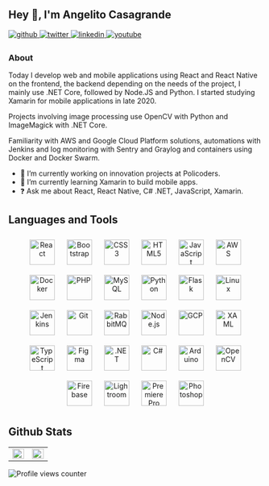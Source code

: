 ## Hey 👋, I'm Angelito Casagrande

<a href="https://github.com/angelitocsg" target="_blank">
    <img src=https://img.shields.io/badge/github-%2324292e.svg?&style=for-the-badge&logo=github&logoColor=white
        alt=github style="margin-bottom: 5px;" />
</a>
<a href="https://twitter.com/angelitocsg" target="_blank">
    <img src=https://img.shields.io/badge/twitter-%2300acee.svg?&style=for-the-badge&logo=twitter&logoColor=white
        alt=twitter style="margin-bottom: 5px;" />
</a>
<a href="https://linkedin.com/in/angelitocsg" target="_blank">
    <img src=https://img.shields.io/badge/linkedin-%231E77B5.svg?&style=for-the-badge&logo=linkedin&logoColor=white
        alt=linkedin style="margin-bottom: 5px;" />
</a>
<a href="https://www.youtube.com/user/angelitocsg" target="_blank">
    <img src=https://img.shields.io/badge/youtube-%23EE4831.svg?&style=for-the-badge&logo=youtube&logoColor=white
        alt=youtube style="margin-bottom: 5px;" />
</a>

### About

Today I develop web and mobile applications using React and React Native on the frontend, the backend depending on the
needs of the project, I mainly use .NET Core, followed by Node.JS and Python. I started studying Xamarin for mobile
applications in late 2020.

Projects involving image processing use OpenCV with Python and ImageMagick with .NET Core.

Familiarity with AWS and Google Cloud Platform solutions, automations with Jenkins and log monitoring with Sentry and
Graylog and containers using Docker and Docker Swarm.

- 🔭 I’m currently working on innovation projects at Policoders.
- 🌱 I’m currently learning Xamarin to build mobile apps.
- ❓ Ask me about React, React Native, C# .NET, JavaScript, Xamarin.

## Languages and Tools

<div align="center">
    <img style="margin: 10px" src="https://profilinator.rishav.dev/skills-assets/react-original-wordmark.svg"
        alt="React" height="50" />
    <img style="margin: 10px" src="https://profilinator.rishav.dev/skills-assets/bootstrap-plain.svg" alt="Bootstrap"
        height="50" />
    <img style="margin: 10px" src="https://profilinator.rishav.dev/skills-assets/css3-original-wordmark.svg" alt="CSS3"
        height="50" />
    <img style="margin: 10px" src="https://profilinator.rishav.dev/skills-assets/html5-original-wordmark.svg"
        alt="HTML5" height="50" />
    <img style="margin: 10px" src="https://profilinator.rishav.dev/skills-assets/javascript-original.svg"
        alt="JavaScript" height="50" />
    <img style="margin: 10px"
        src="https://profilinator.rishav.dev/skills-assets/amazonwebservices-original-wordmark.svg" alt="AWS"
        height="50" />
    <img style="margin: 10px" src="https://profilinator.rishav.dev/skills-assets/docker-original-wordmark.svg"
        alt="Docker" height="50" />
    <img style="margin: 10px" src="https://profilinator.rishav.dev/skills-assets/php-original.svg" alt="PHP"
        height="50" />
    <img style="margin: 10px" src="https://profilinator.rishav.dev/skills-assets/mysql-original-wordmark.svg"
        alt="MySQL" height="50" />
    <img style="margin: 10px" src="https://profilinator.rishav.dev/skills-assets/python-original.svg" alt="Python"
        height="50" />
    <img style="margin: 10px" src="https://profilinator.rishav.dev/skills-assets/flask.png" alt="Flask" height="50" />
    <img style="margin: 10px" src="https://profilinator.rishav.dev/skills-assets/linux-original.svg" alt="Linux"
        height="50" />
    <img style="margin: 10px" src="https://profilinator.rishav.dev/skills-assets/jenkins-icon.svg" alt="Jenkins"
        height="50" />
    <img style="margin: 10px" src="https://profilinator.rishav.dev/skills-assets/git-scm-icon.svg" alt="Git"
        height="50" />
    <img style="margin: 10px" src="https://profilinator.rishav.dev/skills-assets/rabbitmq-icon.svg" alt="RabbitMQ"
        height="50" />
    <img style="margin: 10px" src="https://profilinator.rishav.dev/skills-assets/nodejs-original-wordmark.svg"
        alt="Node.js" height="50" />
    <img style="margin: 10px" src="https://profilinator.rishav.dev/skills-assets/google_cloud-icon.svg" alt="GCP"
        height="50" />
    <img style="margin: 10px" src="https://profilinator.rishav.dev/skills-assets/xaml.png" alt="XAML" height="50" />
    <img style="margin: 10px" src="https://profilinator.rishav.dev/skills-assets/typescript-original.svg"
        alt="TypeScript" height="50" />
    <img style="margin: 10px" src="https://profilinator.rishav.dev/skills-assets/figma-icon.svg" alt="Figma"
        height="50" />
    <img style="margin: 10px" src="https://profilinator.rishav.dev/skills-assets/dot-net-original-wordmark.svg"
        alt=".NET" height="50" />
    <img style="margin: 10px" src="https://profilinator.rishav.dev/skills-assets/csharp-original.svg" alt="C#"
        height="50" />
    <img style="margin: 10px" src="https://profilinator.rishav.dev/skills-assets/arduino.png" alt="Arduino"
        height="50" />
    <img style="margin: 10px" src="https://profilinator.rishav.dev/skills-assets/opencv-icon.svg" alt="OpenCV"
        height="50" />
    <img style="margin: 10px" src="https://profilinator.rishav.dev/skills-assets/firebase.png" alt="Firebase"
        height="50" />
    <img style="margin: 10px" src="https://profilinator.rishav.dev/skills-assets/lightroom.png" alt="Lightroom"
        height="50" />
    <img style="margin: 10px" src="https://profilinator.rishav.dev/skills-assets/adobepremierepro.png"
        alt="Premiere Pro" height="50" />
    <img style="margin: 10px" src="https://profilinator.rishav.dev/skills-assets/photoshop-plain.svg" alt="Photoshop"
        height="50" />
</div>

## Github Stats

<table>
    <tr>
        <td valign="top" width="50%">
            <img src="https://github-readme-stats.vercel.app/api?username=angelitocsg&show_icons=true&count_private=true&hide_border=true" align="left" style="width: 100%" />
        </td>
        <td valign="top" width="50%">
            <img src="https://github-readme-stats.vercel.app/api/top-langs/?username=angelitocsg&hide_border=true&layout=compact" align="left" style="width: 100%" />
        </td>
    </tr>
</table>  

![Profile views counter](https://komarev.com/ghpvc/?username=angelitocsg&&style=flat-square)  
